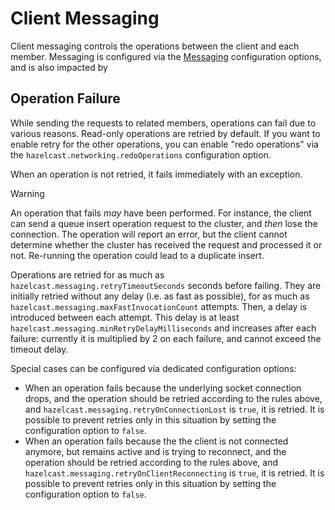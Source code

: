 # Client Messaging

Client messaging controls the operations between the client and each member. Messaging is configured via the [Messaging](configuration/options.md#messaging) configuration options, and is also impacted by 

## Operation Failure

While sending the requests to related members, operations can fail due to various reasons. Read-only operations are retried by default. If you want to enable retry for the other operations, you can enable "redo operations" via the `hazelcast.networking.redoOperations` configuration option.

When an operation is not retried, it fails immediately with an exception.

> [!WARNING]
> An operation that fails *may* have been performed. For instance, the client can send a queue insert operation request to the cluster, and *then* lose the connection. The operation will report an error, but the client cannot determine whether the cluster has received the request and processed it or not. Re-running the operation could lead to a duplicate insert.

Operations are retried for as much as `hazelcast.messaging.retryTimeoutSeconds` seconds before failing. They are initially retried without any delay (i.e. as fast as possible), for as much as `hazelcast.messaging.maxFastInvocationCount` attempts. Then, a delay is introduced between each attempt. This delay is at least `hazelcast.messaging.minRetryDelayMilliseconds` and increases after each failure: currently it is multiplied by 2 on each failure, and cannot exceed the timeout delay.

Special cases can be configured via dedicated configuration options:

* When an operation fails because the underlying socket connection drops, and the operation should be retried according to the rules above, and `hazelcast.messaging.retryOnConnectionLost` is `true`, it is retried. It is possible to prevent retries only in this situation by setting the configuration option to `false`.
* When an operation fails because the the client is not connected anymore, but remains active and is trying to reconnect, and the operation should be retried according to the rules above, and `hazelcast.messaging.retryOnClientReconnecting` is `true`, it is retried. It is possible to prevent retries only in this situation by setting the configuration option to `false`.



